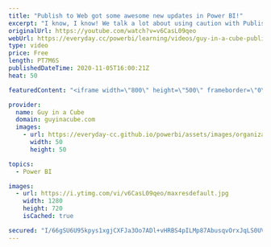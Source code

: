 ```yaml
---
title: "Publish to Web got some awesome new updates in Power BI!"
excerpt: "I know, I know! We talk a lot about using caution with Publish to Web in Power BI. But! Publish to Web got some new updates that are pretty nice! Adam walks you through them.  Blog Announcement: https://powerbi.microsoft.com/blog/updates-to-power-bi-publish-to-web-for-better-public-reporting/  Microsoft"
originalUrl: https://youtube.com/watch?v=v6CasL09qeo
webUrl: https://everyday.cc/powerbi/learning/videos/guy-in-a-cube-publish-to-web-got-some-awesome-new-updates-in-power-bi/
type: video
price: Free
length: PT7M6S
publishedDateTime: 2020-11-05T16:00:21Z
heat: 50

featuredContent: "<iframe width=\"800\" height=\"500\" frameborder=\"0\" src=\"https://www.youtube.com/embed/v6CasL09qeo\" allow=\"accelerometer; autoplay; encrypted-media; gyroscope; picture-in-picture\" allowfullscreen></iframe>"

provider:
  name: Guy in a Cube
  domain: guyinacube.com
  images:
    - url: https://everyday-cc.github.io/powerbi/assets/images/organizations/guyinacube.com-50x50.jpg
      width: 50
      height: 50

topics:
  - Power BI

images:
  - url: https://i.ytimg.com/vi/v6CasL09qeo/maxresdefault.jpg
    width: 1280
    height: 720
    isCached: true

secured: "I/66gSU6U95kpys1xgjCXFJa3Oo7ADl+vHRBS4pILMp87AbusqvOrxJqLS0UV10WafWoGQh9g3hSdlJJyHpVCCNOrZ1j0EMoJjy1MVpFd5uw4oCWP5+ynnjWZ6hhzXvnqnYpUUwGn9ebdXJFZLFBpMF1sHms84gCg8DPBlTuRSON9XDYJiXz63gAnb+J5fLwMgR3ODLurFc8xgwCd4OHCpVYMPKRVtNUdh2IvQSS+zxmxAWAWrVGr8x6oUj+kVQJDqW1Ln+Fcz0LP9DOJzW03oCAx5gLSxRY84HNKpAGGRxlVYsr5fgx+GH6Fa5A7+U7tidI34aNJMSyHb6KE/Hy9DdebXJ19EEvzKSq7iUFvV62thTYB34+Kx3jBPiy4nxPX5lQBezhhw7cKCGgmV68VrB/rGwna31qQFnlWQV9BGU=;X+ENSNL9T30KPmhGUkUzcQ=="
---
```


